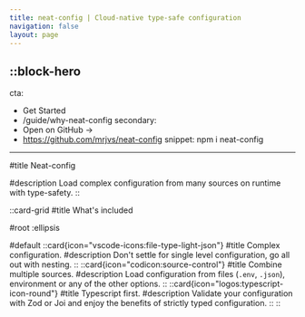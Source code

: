 ```yaml
---
title: neat-config | Cloud-native type-safe configuration
navigation: false
layout: page
---
```


::block-hero
---
cta:
  - Get Started
  - /guide/why-neat-config
secondary:
  - Open on GitHub →
  - https://github.com/mrjvs/neat-config
snippet: npm i neat-config
---

#title
Neat-config

#description
Load complex configuration from many sources on runtime with type-safety.
::

::card-grid
#title
What's included

#root
:ellipsis

#default
  ::card{icon="vscode-icons:file-type-light-json"}
  #title
  Complex configuration.
  #description
  Don't settle for single level configuration, go all out with nesting.
  ::
  ::card{icon="codicon:source-control"}
  #title
  Combine multiple sources.
  #description
  Load configuration from files (`.env`, `.json`), environment or any of the other options.
  ::
  ::card{icon="logos:typescript-icon-round"}
  #title
  Typescript first.
  #description
  Validate your configuration with Zod or Joi and enjoy the benefits of strictly typed configuration.
  ::
::
